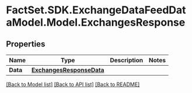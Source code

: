 # FactSet.SDK.ExchangeDataFeedDataModel.Model.ExchangesResponse

## Properties

Name | Type | Description | Notes
------------ | ------------- | ------------- | -------------
**Data** | [**ExchangesResponseData**](ExchangesResponseData.md) |  | 

[[Back to Model list]](../README.md#documentation-for-models) [[Back to API list]](../README.md#documentation-for-api-endpoints) [[Back to README]](../README.md)

